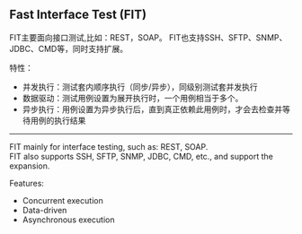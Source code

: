 ## Fast Interface Test (FIT)

FIT主要面向接口测试,比如：REST，SOAP。 
FIT也支持SSH、SFTP、SNMP、JDBC、CMD等，同时支持扩展。 

特性： 
* 并发执行：测试套内顺序执行（同步/异步），同级别测试套并发执行 
* 数据驱动：测试用例设置为展开执行时，一个用例相当于多个。 
* 异步执行：用例设置为异步执行后，直到真正依赖此用例时，才会去检查并等待用例的执行结果 

----------------------------------
FIT mainly for interface testing, such as: REST, SOAP.  
FIT also supports SSH, SFTP, SNMP, JDBC, CMD, etc., and support the expansion.  
 
Features: 
* Concurrent execution
* Data-driven
* Asynchronous execution

